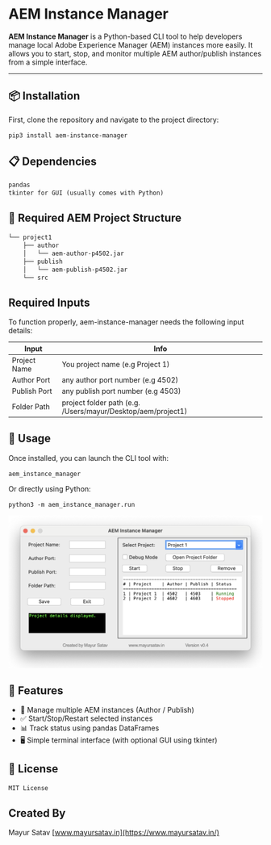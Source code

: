 # AEM Instance Manager

**AEM Instance Manager** is a Python-based CLI tool to help developers manage local Adobe Experience Manager (AEM) instances more easily. It allows you to start, stop, and monitor multiple AEM author/publish instances from a simple interface.

---

## 📦 Installation

First, clone the repository and navigate to the project directory:

```bash
pip3 install aem-instance-manager
```
## 📋 Dependencies
```
pandas
tkinter for GUI (usually comes with Python)
```

## 📂 Required AEM Project Structure
```
└── project1
    ├── author
    │   └── aem-author-p4502.jar
    ├── publish
    │   └── aem-publish-p4502.jar
    └── src
```

## Required Inputs

To function properly, aem-instance-manager needs the following input details:

| Input | Info |
| ------ | ------ |
| Project Name | You project name (e.g Project 1) |
| Author Port | any author port number (e.g 4502) |
| Publish Port |  any publish port number (e.g 4503) |
| Folder Path | project folder path (e.g. /Users/mayur/Desktop/aem/project1) |

## 🚀 Usage
Once installed, you can launch the CLI tool with:
```
aem_instance_manager
```
Or directly using Python:
```
python3 -m aem_instance_manager.run
```

![aem-instance-manager gui window screenshot](https://raw.githubusercontent.com/mayursatav/aem_instance_manager/refs/heads/main/aem-instance-manager-screenshot.png)

## 🧠 Features
- 🧾 Manage multiple AEM instances (Author / Publish)
- ✅ Start/Stop/Restart selected instances
- 📊 Track status using pandas DataFrames
- 🖥️ Simple terminal interface (with optional GUI using tkinter)

## 📝 License
```
MIT License
```

## Created By
Mayur Satav
[www.mayursatav.in](https://www.mayursatav.in/) 
